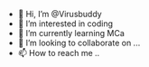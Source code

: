 - 👋 Hi, I’m @Virusbuddy
- 👀 I’m interested in coding
- 🌱 I’m currently learning MCa
- 💞️ I’m looking to collaborate on ...
- 📫 How to reach me ..

<!---
Virusbuddy/Virusbuddy is a ✨ special ✨ repository because its `README.md` (this file) appears on your GitHub profile.
You can click the Preview link to take a look at your changes.
--->
